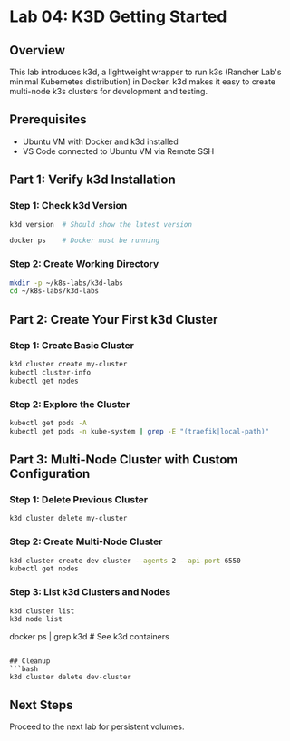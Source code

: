 # Lab 04: K3D Getting Started

## Overview
This lab introduces k3d, a lightweight wrapper to run k3s (Rancher Lab's minimal Kubernetes distribution) in Docker. k3d makes it easy to create multi-node k3s clusters for development and testing.

## Prerequisites
- Ubuntu VM with Docker and k3d installed
- VS Code connected to Ubuntu VM via Remote SSH

## Part 1: Verify k3d Installation

### Step 1: Check k3d Version
```bash
k3d version  # Should show the latest version

docker ps    # Docker must be running
```

### Step 2: Create Working Directory
```bash
mkdir -p ~/k8s-labs/k3d-labs
cd ~/k8s-labs/k3d-labs
```

## Part 2: Create Your First k3d Cluster

### Step 1: Create Basic Cluster
```bash
k3d cluster create my-cluster
kubectl cluster-info
kubectl get nodes
```

### Step 2: Explore the Cluster
```bash
kubectl get pods -A
kubectl get pods -n kube-system | grep -E "(traefik|local-path)"
```

## Part 3: Multi-Node Cluster with Custom Configuration

### Step 1: Delete Previous Cluster
```bash
k3d cluster delete my-cluster
```

### Step 2: Create Multi-Node Cluster
```bash
k3d cluster create dev-cluster --agents 2 --api-port 6550
kubectl get nodes
```

### Step 3: List k3d Clusters and Nodes
```bash
k3d cluster list
k3d node list
```

docker ps | grep k3d  # See k3d containers
```

## Cleanup
```bash
k3d cluster delete dev-cluster
```

## Next Steps
Proceed to the next lab for persistent volumes.
